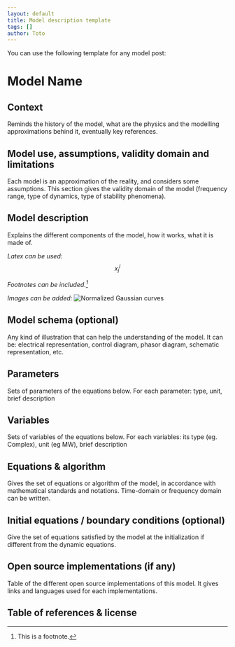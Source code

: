 ```yaml
---
layout: default
title: Model description template
tags: []
author: Toto
---
```

You can use the following template for any model post:

# Model Name

## Context 
Reminds the history of the model, what are the physics and the modelling approximations behind it, eventually key references.

## Model use, assumptions, validity domain and limitations
Each model is an approximation of the reality, and considers some assumptions. This section gives the validity domain of the model (frequency range, type of dynamics, type of stability phenomena). 

## Model description
Explains the different components of the model, how it works, what it is made of.

*Latex can be used: $$ x_{j}^{i} $$*

*Footnotes can be included.[^1]*

*Images can be added:*
<img src="{{'pages/templates/gaussian.png' | relative_url}}" alt="Normalized Gaussian curves"/>

[^1]: This is a footnote.


## Model schema (optional)
Any kind of illustration that can help the understanding of the model. It can be: electrical representation, control diagram, phasor diagram, schematic representation, etc.

## Parameters 
Sets of parameters of the equations below. For each parameter: type, unit, brief description

## Variables 
Sets of variables of the equations below. For each variables: its type (eg. Complex), unit (eg MW), brief description

## Equations & algorithm  
Gives the set of equations or algorithm of the model, in accordance with mathematical standards and notations. Time-domain or frequency domain can be written.

## Initial equations / boundary conditions (optional)
Give the set of equations satisfied by the model at the initialization if different from the dynamic equations.  

## Open source implementations (if any)
Table of the different open source implementations of this model. It gives links and languages used for each implementations.

## Table of references & license
